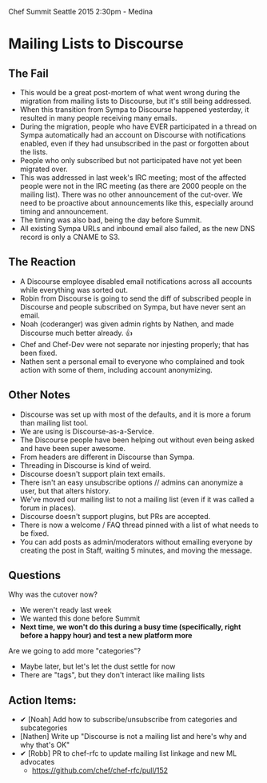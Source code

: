 Chef Summit Seattle 2015
2:30pm - Medina
# Mailing Lists to Discourse

## The Fail
+ This would be a great post-mortem of what went wrong during the migration from mailing lists to Discourse, but it's still being addressed.
+ When this transition from Sympa to Discourse happened yesterday, it resulted in many people receiving many emails.
+ During the migration, people who have EVER participated in a thread on Sympa automatically had an account on Discourse with notifications enabled, even if they had unsubscribed in the past or forgotten about the lists.
+ People who only subscribed but not participated have not yet been migrated over.
+ This was addressed in last week's IRC meeting; most of the affected people were not in the IRC meeting (as there are 2000 people on the mailing list). There was no other announcement of the cut-over. We need to be proactive about announcements like this, especially around timing and announcement.
+ The timing was also bad, being the day before Summit.
+ All existing Sympa URLs and inbound email also failed, as the new DNS record is only a CNAME to S3.

## The Reaction
+ A Discourse employee disabled email notifications across all accounts while everything was sorted out.
+ Robin from Discourse is going to send the diff of subscribed people in Discourse and people subscribed on Sympa, but have never sent an email.
+ Noah (coderanger) was given admin rights by Nathen, and made Discourse much better already. 👍
+ Chef and Chef-Dev were not separate nor injesting properly; that has been fixed.
+ Nathen sent a personal email to everyone who complained and took action with some of them, including account anonymizing.

## Other Notes
+ Discourse was set up with most of the defaults, and it is more a forum than mailing list tool.
+ We are using is Discourse-as-a-Service.
+ The Discourse people have been helping out without even being asked and have been super awesome.
+ From headers are different in Discourse than Sympa.
+ Threading in Discourse is kind of weird.
+ Discourse doesn't support plain text emails.
+ There isn't an easy unsubscribe options // admins can anonymize a user, but that alters history.
+ We've moved our mailing list to not a mailing list (even if it was called a forum in places).
+ Discourse doesn't support plugins, but PRs are accepted.
+ There is now a welcome / FAQ thread pinned with a list of what needs to be fixed.
+ You can add posts as admin/moderators without emailing everyone by creating the post in Staff, waiting 5 minutes, and moving the message.

## Questions
Why was the cutover now?
+ We weren't ready last week
+ We wanted this done before Summit
+ __Next time, we won't do this during a busy time (specifically, right before a happy hour) and test a new platform more__

Are we going to add more "categories"?
+ Maybe later, but let's let the dust settle for now
+ There are "tags", but they don't interact like mailing lists

## Action Items:
+ ✔︎ [Noah] Add how to subscribe/unsubscribe from categories and subcategories
+ [Nathen] Write up "Discourse is not a mailing list and here's why and why that's OK"
+ ✔︎ [Robb] PR to chef-rfc to update mailing list linkage and new ML advocates
  + https://github.com/chef/chef-rfc/pull/152